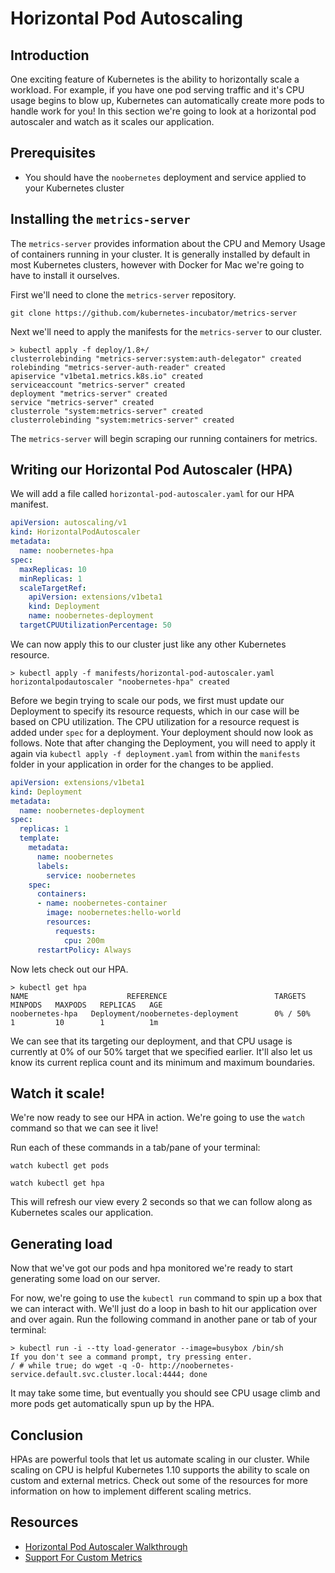 # Horizontal Pod Autoscaling
## Introduction
One exciting feature of Kubernetes is the ability to horizontally scale a workload. For example, if you have one pod serving traffic and it's CPU usage begins to blow up, Kubernetes can automatically create more pods to handle work for you! In this section we're going to look at a horizontal pod autoscaler and watch as it scales our application.

## Prerequisites
- You should have the `noobernetes` deployment and service applied to your Kubernetes cluster

## Installing the `metrics-server`
The `metrics-server` provides information about the CPU and Memory Usage of containers running in your cluster. It is generally installed by default in most Kubernetes clusters, however with Docker for Mac we're going to have to install it ourselves.

First we'll need to clone the `metrics-server` repository.

```
git clone https://github.com/kubernetes-incubator/metrics-server
```

Next we'll need to apply the manifests for the `metrics-server` to our cluster.

```
> kubectl apply -f deploy/1.8+/
clusterrolebinding "metrics-server:system:auth-delegator" created
rolebinding "metrics-server-auth-reader" created
apiservice "v1beta1.metrics.k8s.io" created
serviceaccount "metrics-server" created
deployment "metrics-server" created
service "metrics-server" created
clusterrole "system:metrics-server" created
clusterrolebinding "system:metrics-server" created
```

The `metrics-server` will begin scraping our running containers for metrics.

## Writing our Horizontal Pod Autoscaler (HPA)
We will add a file called `horizontal-pod-autoscaler.yaml` for our HPA manifest.

```yaml
apiVersion: autoscaling/v1
kind: HorizontalPodAutoscaler
metadata:
  name: noobernetes-hpa
spec:
  maxReplicas: 10
  minReplicas: 1
  scaleTargetRef:
    apiVersion: extensions/v1beta1
    kind: Deployment
    name: noobernetes-deployment
  targetCPUUtilizationPercentage: 50
```

We can now apply this to our cluster just like any other Kubernetes resource.

```shell
> kubectl apply -f manifests/horizontal-pod-autoscaler.yaml
horizontalpodautoscaler "noobernetes-hpa" created
```

Before we begin trying to scale our pods, we first must update our Deployment to specify its resource requests, which in our case will be based on CPU utilization. The CPU utilization for a resource request is added under `spec` for a deployment. Your deployment should now look as follows. Note that after changing the Deployment, you will need to apply it again via `kubectl apply -f deployment.yaml` from within the `manifests` folder in your application in order for the changes to be applied.

```yaml
apiVersion: extensions/v1beta1
kind: Deployment
metadata:
  name: noobernetes-deployment
spec:
  replicas: 1
  template:
    metadata:
      name: noobernetes
      labels:
        service: noobernetes
    spec:
      containers:
      - name: noobernetes-container
        image: noobernetes:hello-world
        resources:
          requests:
            cpu: 200m
      restartPolicy: Always
```

Now lets check out our HPA.

```
> kubectl get hpa
NAME                      REFERENCE                        TARGETS     MINPODS   MAXPODS   REPLICAS   AGE
noobernetes-hpa   Deployment/noobernetes-deployment        0% / 50%    1         10        1          1m
```
We can see that its targeting our deployment, and that CPU usage is currently at 0% of our 50% target that we specified earlier. It'll also let us know its current replica count and its minimum and maximum boundaries.

## Watch it scale!
We're now ready to see our HPA in action. We're going to use the `watch` command so that we can see it live!

Run each of these commands in a tab/pane of your terminal:

`watch kubectl get pods`

`watch kubectl get hpa`

This will refresh our view every 2 seconds so that we can follow along as Kubernetes scales our application.

## Generating load
Now that we've got our pods and hpa monitored we're ready to start generating some load on our server. 

For now, we're going to use the `kubectl run` command to spin up a box that we can interact with. We'll just do a loop in bash to hit our application over and over again. Run the following command in another pane or tab of your terminal:

```
> kubectl run -i --tty load-generator --image=busybox /bin/sh
If you don't see a command prompt, try pressing enter.
/ # while true; do wget -q -O- http://noobernetes-service.default.svc.cluster.local:4444; done
```

It may take some time, but eventually you should see CPU usage climb and more pods get automatically spun up by the HPA.

## Conclusion
HPAs are powerful tools that let us automate scaling in our cluster. While scaling on CPU is helpful Kubernetes 1.10 supports the ability to scale on custom and external metrics. Check out some of the resources for more information on how to implement different scaling metrics.

## Resources
- [Horizontal Pod Autoscaler Walkthrough](https://kubernetes.io/docs/tasks/run-application/horizontal-pod-autoscale-walkthrough/)
- [Support For Custom Metrics](https://kubernetes.io/docs/tasks/run-application/horizontal-pod-autoscale/#support-for-custom-metrics)
